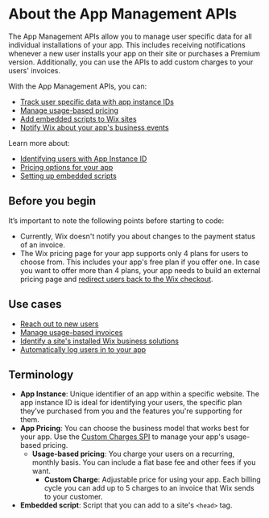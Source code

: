 # About the App Management APIs

The App Management APIs allow you to manage user specific data for all individual
installations of your app. This includes receiving notifications whenever a new
user installs your app on their site or purchases a Premium version. Additionally,
you can use the APIs to add custom charges to your users' invoices.

With the App Management APIs, you can:

+ [Track user specific data with app instance IDs](https://dev.wix.com/docs/rest/api-reference/app-management/apps/app-instance/introduction)
+ [Manage usage-based pricing](https://dev.wix.com/docs/rest/api-reference/app-management/)
+ [Add embedded scripts to Wix sites](https://dev.wix.com/docs/rest/api-reference/app-management/apps/embedded-scripts/introduction)
+ [Notify Wix about your app's business events](https://dev.wix.com/docs/rest/api-reference/app-management/apps/bi-event/introduction)

Learn more about:

+ [Identifying users with App Instance ID](https://dev.wix.com/docs/build-apps/build-your-app/app-instance/identify-users-app-instance)
+ [Pricing options for your app](https://dev.wix.com/docs/build-apps/build-your-app/pricing-plans/set-up-your-app-pricing)
+ [Setting up embedded scripts](https://dev.wix.com/docs/build-apps/developer-tools/extensions/embedded-scripts)

## Before you begin

It’s important to note the following points before starting to code:

+ Currently, Wix doesn't notify you about changes to the payment status of an
  invoice.
+ The Wix pricing page for your app supports only 4 plans for users to choose
  from. This includes your app's free plan if you offer one. In case you want
  to offer more than 4 plans, your app needs to build an external pricing
  page and [redirect users back to the Wix checkout](https://dev.wix.com/docs/rest/api-reference/app-management/apps/billing/get-url).
  
## Use cases

+ [Reach out to new users](https://dev.wix.com/docs/rest/api-reference/app-management/apps/app-instance/sample-flows#reach-out-to-new-users)
+ [Manage usage-based invoices](https://dev.wix.com/docs/rest/api-reference/app-management/apps/custom-charges-spi/sample-flows#bill-a-customer)
+ [Identify a site's installed Wix business solutions](https://dev.wix.com/docs/rest/api-reference/app-management/apps/app-instance/sample-flows#identify-a-sites-installed-wix-business-solutions)
+ [Automatically log users in to your app](https://dev.wix.com/docs/rest/api-reference/app-management/apps/app-instance/sample-flows#automatically-log-users-in-to-your-app)

## Terminology

+ __App Instance__: Unique identifier of an app within a specific website. The
  app instance ID is ideal for identifying your users, the specific plan they’ve
  purchased from you and the features you're supporting for them.
+ __App Pricing__: You can choose the business model that works best for your app.
  Use the [Custom Charges SPI](https://dev.wix.com/docs/rest/api-reference/app-management/apps/custom-charges-spi/custom-charges-provider-v1/introduction)
  to manage your app's usage-based pricing.
  + __Usage-based pricing__: You charge your users on a recurring, monthly basis.
    You can include a flat base fee and other fees if you want.
    + __Custom Charge__: Adjustable price for using your app. Each billing cycle
      you can add up to 5 charges to an invoice that Wix sends to your customer.
+ __Embedded script__: Script that you can add to a site's `<head>` tag.
